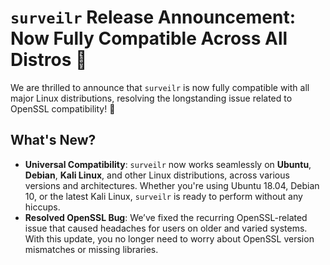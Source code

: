 # `surveilr` Release Announcement: Now Fully Compatible Across All Distros 🎉

We are thrilled to announce that `surveilr` is now fully compatible with all major Linux distributions, resolving the longstanding issue related to OpenSSL compatibility! 🚀

## What's New?
- **Universal Compatibility**: `surveilr` now works seamlessly on **Ubuntu**, **Debian**, **Kali Linux**, and other Linux distributions, across various versions and architectures. Whether you're using Ubuntu 18.04, Debian 10, or the latest Kali Linux, `surveilr` is ready to perform without any hiccups.
- **Resolved OpenSSL Bug**: We’ve fixed the recurring OpenSSL-related issue that caused headaches for users on older and varied systems. With this update, you no longer need to worry about OpenSSL version mismatches or missing libraries.
